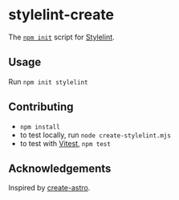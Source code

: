 # stylelint-create

The [`npm init`](https://docs.npmjs.com/cli/v9/commands/npm-init) script for [Stylelint](https://github.com/stylelint/stylelint).

## Usage

Run `npm init stylelint`

## Contributing

- `npm install`
- to test locally, run `node create-stylelint.mjs`
- to test with [Vitest](https://vitest.dev/), `npm test`

## Acknowledgements

Inspired by [create-astro](https://github.com/withastro/astro/blob/main/packages/create-astro).
